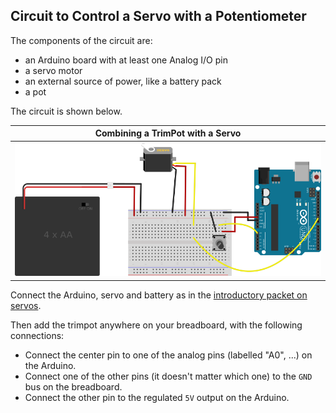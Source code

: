 ## Circuit to Control a Servo with a Potentiometer ##

The components of the circuit are:

* an Arduino board with at least one Analog I/O pin
* a servo motor
* an external source of power, like a battery pack
* a pot

The circuit is shown below.  

| Combining a TrimPot with a Servo           |
|:------------------------------------------:|
| ![](images/servo-w-battery-pot_bb.svg.png) |

Connect the Arduino, servo and battery as in the 
[introductory packet on servos](../../5-Motors/5a-Servo-Set-Position/circuit.html).

Then add the trimpot anywhere on your breadboard, with the following connections:

* Connect the center pin to one of the analog pins (labelled "A0", ...) on the Arduino.
* Connect one of the other pins (it doesn't matter which one) to the `GND` bus on the breadboard.
* Connect the other pin to the regulated `5V` output on the Arduino.










